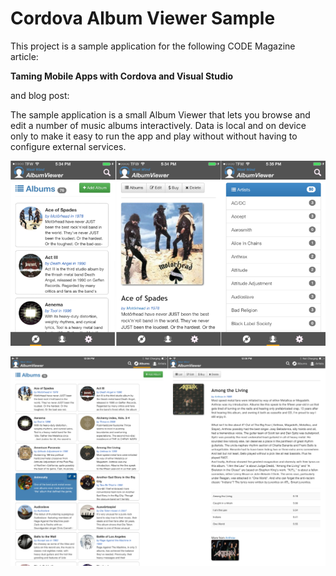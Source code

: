 # Cordova Album Viewer Sample

This project is a sample application for the following CODE Magazine article:

**Taming Mobile Apps with Cordova and Visual Studio**

and blog post:



The sample application is a small Album Viewer that lets you browse and edit a number of music albums interactively. Data is local and on device only to make it easy to run the app and play without without having to configure external services.

![](AlbumViewer.png)

![](AlbumViewerIPad.png)
